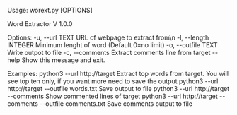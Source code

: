 Usage: worext.py [OPTIONS]

  Word Extractor V 1.0.0

Options:
  -u, --url TEXT        URL of webpage to extract from\n
  -l, --length INTEGER  Minimum lenght of word (Default 0=no limit)
  -o, --outfile TEXT    Write outpot to file
  -c, --comments        Extract comments line from target
  --help                Show this message and exit.

  Examples:
  python3 --url http://target                                       Extract top words from target. You will see top ten only, if you want more need to save the output
  python3 --url http://target --outfile words.txt                   Save output to file
  python3 --url http://target --comments                            Show commented lines of target
  python3 --url http://target --comments --outfile comments.txt     Save comments output to file
